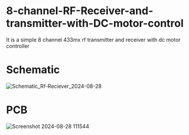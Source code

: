 # 8-channel-RF-Receiver-and-transmitter-with-DC-motor-control
It is a simple 8 channel 433mx rf transmitter and receiver with dc motor controller
# Schematic 
![Schematic_Rf-Reciever_2024-08-28](https://github.com/user-attachments/assets/7034b519-cb08-43fc-a322-5fcbd672ecf4)

# PCB 
![Screenshot 2024-08-28 111544](https://github.com/user-attachments/assets/6ab0bc38-c9af-45a0-82ce-ba49c56fb9f5)
